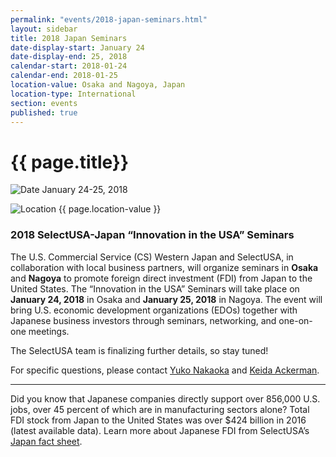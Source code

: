 ```yaml
---
permalink: "events/2018-japan-seminars.html"
layout: sidebar
title: 2018 Japan Seminars
date-display-start: January 24
date-display-end: 25, 2018
calendar-start: 2018-01-24
calendar-end: 2018-01-25
location-value: Osaka and Nagoya, Japan
location-type: International
section: events
published: true
---
```


# {{ page.title}}

![Date](https://google.github.io/material-design-icons/action/svg/design/ic_event_24px.svg "Date") January 24-25, 2018

![Location](http://google.github.io/material-design-icons/social/svg/design/ic_location_city_24px.svg "Location") {{ page.location-value }}

### 2018 SelectUSA-Japan “Innovation in the USA” Seminars

The U.S. Commercial Service (CS) Western Japan and SelectUSA, in collaboration with local business partners, will organize seminars in **Osaka** and **Nagoya** to promote foreign direct investment (FDI) from Japan to the United States.  The “Innovation in the USA” Seminars will take place on **January 24, 2018** in Osaka and **January 25, 2018** in Nagoya. The event will bring U.S. economic development organizations (EDOs) together with Japanese business investors through seminars, networking, and one-on-one meetings. 

The SelectUSA team is finalizing further details, so stay tuned!

For specific questions, please contact [Yuko Nakaoka](yuko.nakaoka@trade.gov) and [Keida Ackerman](keida.ackerman@trade.gov).

---

Did you know that Japanese companies directly support over 856,000 U.S. jobs, over 45 percent of which are in manufacturing sectors alone? Total FDI stock from Japan to the United States was over $424 billion in 2016 (latest available data). Learn more about Japanese FDI from SelectUSA’s [Japan fact sheet](https://www.selectusa.gov/country-fact-sheet/Japan).
